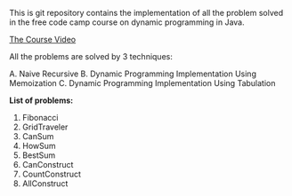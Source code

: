 This is git repository contains the implementation of all the problem solved in the free code camp course on dynamic programming in Java.

[The Course Video](https://www.youtube.com/watch?v=oBt53YbR9Kk&t=14181s&ab_channel=freeCodeCamp.org)

All the problems are solved by 3 techniques:

A. Naive Recursive 
B. Dynamic Programming Implementation Using Memoization
C. Dynamic Programming Implementation Using Tabulation


**List of problems:**

1. Fibonacci
2. GridTraveler
3. CanSum
4. HowSum
5. BestSum
6. CanConstruct
7. CountConstruct
8. AllConstruct